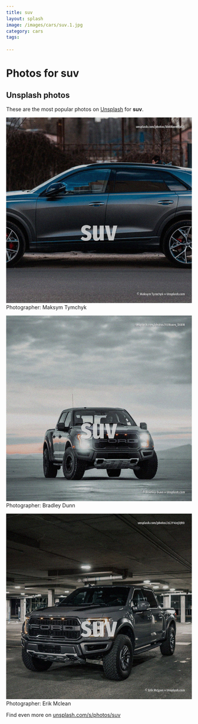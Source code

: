 ```yaml
---
title: suv
layout: splash
image: /images/cars/suv.1.jpg
category: cars
tags:

---
```

# Photos for suv
 
## Unsplash photos
These are the most popular photos on [Unsplash](https://unsplash.com) for **suv**.
 
![suv](/images/cars/suv.1.jpg)
Photographer:  Maksym Tymchyk
 
![suv](/images/cars/suv.2.jpg)
Photographer:  Bradley Dunn
 
![suv](/images/cars/suv.3.jpg)
Photographer:  Erik Mclean
 
Find even more on [unsplash.com/s/photos/suv](https://unsplash.com/s/photos/suv)
 
